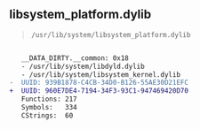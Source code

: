 ## libsystem_platform.dylib

> `/usr/lib/system/libsystem_platform.dylib`

```diff

   __DATA_DIRTY.__common: 0x18
   - /usr/lib/system/libdyld.dylib
   - /usr/lib/system/libsystem_kernel.dylib
-  UUID: 939B1878-C4CB-34D0-B126-55AE30D21EFC
+  UUID: 960E7DE4-7194-34F3-93C1-947469420D70
   Functions: 217
   Symbols:   334
   CStrings:  60

```

